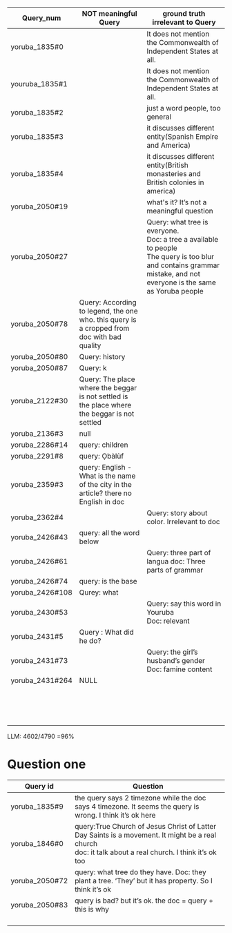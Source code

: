 | Query_num       | NOT meaningful Query                                         | ground truth irrelevant to  Query                            |
| --------------- | ------------------------------------------------------------ | ------------------------------------------------------------ |
| yoruba_1835#0   |                                                              | It does not mention the Commonwealth of Independent States at all. |
| youruba_1835#1  |                                                              | It does not mention the Commonwealth of Independent States at all. |
| yoruba_1835#2   |                                                              | just a word people, too general                              |
| yoruba_1835#3   |                                                              | it discusses different entity(Spanish Empire and America)    |
| yoruba_1835#4   |                                                              | it discusses different entity(British monasteries and British colonies in america) |
| yoruba_2050#19  |                                                              | what's it? It’s not a meaningful question                    |
| yoruba_2050#27  |                                                              | Query: what tree is everyone.<br />Doc: a tree a available to people<br />The query is too blur and contains grammar mistake, and not everyone is the same as Yoruba people |
| yoruba_2050#78  | Query: According to legend, the one who. this query is a cropped from doc with bad quality |                                                              |
| yoruba_2050#80  | Query: history                                               |                                                              |
| yoruba_2050#87  | Query: k                                                     |                                                              |
| yoruba_2122#30  | Query: The place where the beggar is not settled is the place where the beggar is not settled |                                                              |
| yoruba_2136#3   | null                                                         |                                                              |
| yoruba_2286#14  | query: children                                              |                                                              |
| yoruba_2291#8   | query: Ọbàlùf                                                |                                                              |
| yoruba_2359#3   | query: English - What is the name of the city in the article? there no English in doc |                                                              |
| yoruba_2362#4   |                                                              | Query: story about color. Irrelevant to doc                  |
| yoruba_2426#43  | query: all the word below                                    |                                                              |
| yoruba_2426#61  |                                                              | Query: three part of langua doc: Three parts of grammar      |
| yoruba_2426#74  | query: is the base                                           |                                                              |
| yoruba_2426#108 | Qurey: what                                                  |                                                              |
| yoruba_2430#53  |                                                              | Query: say this word in Youruba<br />Doc: relevant           |
| yoruba_2431#5   | Query : What did he do?                                      |                                                              |
| yoruba_2431#73  |                                                              | Query: the girl’s husband’s gender<br />Doc: famine content  |
| yoruba_2431#264 | NULL                                                         |                                                              |
|                 |                                                              |                                                              |
|                 |                                                              |                                                              |
|                 |                                                              |                                                              |
|                 |                                                              |                                                              |
|                 |                                                              |                                                              |
|                 |                                                              |                                                              |
|                 |                                                              |                                                              |
|                 |                                                              |                                                              |
|                 |                                                              |                                                              |
|                 |                                                              |                                                              |
|                 |                                                              |                                                              |
|                 |                                                              |                                                              |
|                 |                                                              |                                                              |
|                 |                                                              |                                                              |
|                 |                                                              |                                                              |

LLM: 4602/4790 =96% 

# Question one

| Query id       | Question                                                     |
| -------------- | ------------------------------------------------------------ |
| yoruba_1835#9  | the query says 2 timezone while the doc says 4 timezone. It seems the query is wrong. I think it’s ok here |
| yoruba_1846#0  | query:True Church of Jesus Christ of Latter Day Saints is a movement. It might be a real church<br /> doc: it talk about a real church. I think it’s ok too |
| yoruba_2050#72 | query: what tree do they have. Doc: they plant a tree. ‘They’ but it has property. So I think it’s ok |
| yoruba_2050#83 | query is bad? but it’s ok. the doc = query + this is why     |
|                |                                                              |
|                |                                                              |
|                |                                                              |
|                |                                                              |

